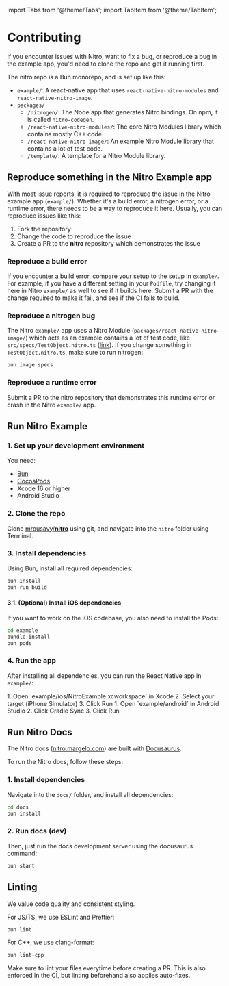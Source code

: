---
---

import Tabs from '@theme/Tabs';
import TabItem from '@theme/TabItem';

# Contributing

If you encounter issues with Nitro, want to fix a bug, or reproduce a bug in the example app, you'd need to clone the repo and get it running first.

The nitro repo is a Bun monorepo, and is set up like this:

- `example/`: A react-native app that uses `react-native-nitro-modules` and `react-native-nitro-image`.
- `packages/`
  - `/nitrogen/`: The Node app that generates Nitro bindings. On npm, it is called `nitro-codegen`.
  - `/react-native-nitro-modules/`: The core Nitro Modules library which contains mostly C++ code.
  - `/react-native-nitro-image/`: An example Nitro Module library that contains a lot of test code.
  - `/template/`: A template for a Nitro Module library.

## Reproduce something in the Nitro Example app

With most issue reports, it is required to reproduce the issue in the Nitro example app (`example/`).
Whether it's a build error, a nitrogen error, or a runtime error, there needs to be a way to reproduce it here.
Usually, you can reproduce issues like this:

1. Fork the repository
2. Change the code to reproduce the issue
3. Create a PR to the **nitro** repository which demonstrates the issue

### Reproduce a build error

If you encounter a build error, compare your setup to the setup in `example/`.
For example, if you have a different setting in your `Podfile`, try changing it here in Nitro `example/` as well to see if it builds here. Submit a PR with the change required to make it fail, and see if the CI fails to build.

### Reproduce a nitrogen bug

The Nitro `example/` app uses a Nitro Module (`packages/react-native-nitro-image/`) which acts as an example contains a lot of test code, like `src/specs/TestObject.nitro.ts` ([link](https://github.com/mrousavy/nitro/blob/main/packages/react-native-nitro-image/src/specs/TestObject.nitro.ts)). If you change something in `TestObject.nitro.ts`, make sure to run nitrogen:

```sh
bun image specs
```

### Reproduce a runtime error

Submit a PR to the nitro repository that demonstrates this runtime error or crash in the Nitro `example/` app.

## Run Nitro Example

### 1. Set up your development environment

You need:

- [Bun](https://bun.sh)
- [CocoaPods](https://cocoapods.org)
- Xcode 16 or higher
- Android Studio

### 2. Clone the repo

Clone [mrousavy/**nitro**](https://github.com/mrousavy/nitro) using git, and navigate into the `nitro` folder using Terminal.

### 3. Install dependencies

Using Bun, install all required dependencies:

```sh
bun install
bun run build
```

#### 3.1. (Optional) Install iOS dependencies

If you want to work on the iOS codebase, you also need to install the Pods:

```sh
cd example
bundle install
bun pods
```

### 4. Run the app

After installing all dependencies, you can run the React Native app in `example/`:

<Tabs groupId="platform">
  <TabItem value="ios" label="iOS" default>
    1. Open `example/ios/NitroExample.xcworkspace` in Xcode
    2. Select your target (iPhone Simulator)
    3. Click Run
  </TabItem>
  <TabItem value="android" label="Android">
    1. Open `example/android` in Android Studio
    2. Click Gradle Sync
    3. Click Run
  </TabItem>
</Tabs>

## Run Nitro Docs

The Nitro docs ([nitro.margelo.com](https://nitro.margelo.com)) are built with [Docusaurus](https://docusaurus.io).

To run the Nitro docs, follow these steps:

### 1. Install dependencies

Navigate into the `docs/` folder, and install all dependencies:

```sh
cd docs
bun install
```

### 2. Run docs (dev)

Then, just run the docs development server using the docusaurus command:

```sh
bun start
```

## Linting

We value code quality and consistent styling.

For JS/TS, we use ESLint and Prettier:

```sh
bun lint
```

For C++, we use clang-format:

```sh
bun lint-cpp
```

Make sure to lint your files everytime before creating a PR. This is also enforced in the CI, but linting beforehand also applies auto-fixes.
